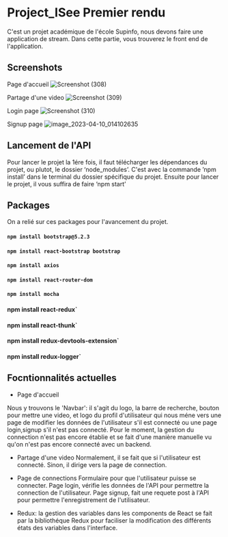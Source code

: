 # Project_ISee Premier rendu

C'est un projet académique de l'école Supinfo, nous devons faire une application de stream. 
Dans cette partie, vous trouverez le front end de l'application.

## Screenshots 
Page d'accueil
![Screenshot (308)](https://user-images.githubusercontent.com/77280622/230801929-5513083f-7f47-4941-807d-9792aec12259.png)

Partage d'une video
![Screenshot (309)](https://user-images.githubusercontent.com/77280622/230801928-633dbf28-230b-4c8b-ba14-d6e5bf99f50a.png)

Login page
![Screenshot (310)](https://user-images.githubusercontent.com/77280622/230801927-0c887814-0785-44c4-8ce2-9e1e7ee0afe1.png)

Signup page
![image_2023-04-10_014102635](https://user-images.githubusercontent.com/77280622/230801907-2ccfe3de-00dc-4cf9-baea-e494e69c1089.png)

## Lancement de l'API

Pour lancer le projet la 1ére fois, il faut télécharger les dépendances du projet, ou plutot, le dossier ‘node_modules’. 
C'est avec la commande ’npm install’ dans le terminal du dossier spécifique du projet.
Ensuite pour lancer le projet, il vous suffira de faire ‘npm start’

## Packages

On a relié sur ces packages pour l'avancement du projet.

#### `npm install bootstrap@5.2.3`
#### `npm install react-bootstrap bootstrap`
#### `npm install axios`
#### `npm install react-router-dom`
#### `npm install mocha`
#### npm install react-redux`
#### npm install react-thunk`
#### npm install redux-devtools-extension`
#### npm install redux-logger`



## Focntionnalités actuelles

- Page d'accueil

Nous y trouvons le 'Navbar': il s'agit du logo, la barre de recherche, bouton pour mettre une video, et logo du profil d'utilisateur qui nous méne vers une page de modifier les données de l'utilisateur s'il est connecté ou une page login,signup s'il n'est pas connecté. Pour le moment, la gestion du connection n'est pas encore établie et se fait d'une manière manuelle vu qu'on n'est pas encore connecté avec un backend. 

- Partage d'une video
Normalement, il se fait que si l'utilisateur est connecté. Sinon, il dirige vers la page de connection. 

- Page de connections
Formulaire pour que l'utilisateur puisse se connecter.
Page login, vérifie les données de l'API pour permettre la connection de l'utilisateur.
Page signup, fait une requete post à l'API pour permettre l'enregistrement de l'utilisateur.

- Redux:
la gestion des variables dans les components de React se fait par la bibliothéque Redux pour faciliser la modification des différents états des variables dans l'interface.
